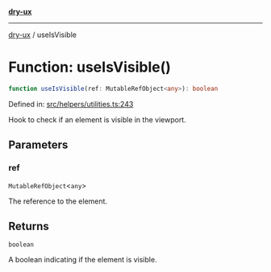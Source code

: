 [**dry-ux**](../README.md)

***

[dry-ux](../README.md) / useIsVisible

# Function: useIsVisible()

```ts
function useIsVisible(ref: MutableRefObject<any>): boolean
```

Defined in: [src/helpers/utilities.ts:243](https://github.com/navedr/dry-ux/blob/05824901684f5086b63edd3699fcdb1704ab19f9/src/helpers/utilities.ts#L243)

Hook to check if an element is visible in the viewport.

## Parameters

### ref

`MutableRefObject`\<`any`\>

The reference to the element.

## Returns

`boolean`

A boolean indicating if the element is visible.
